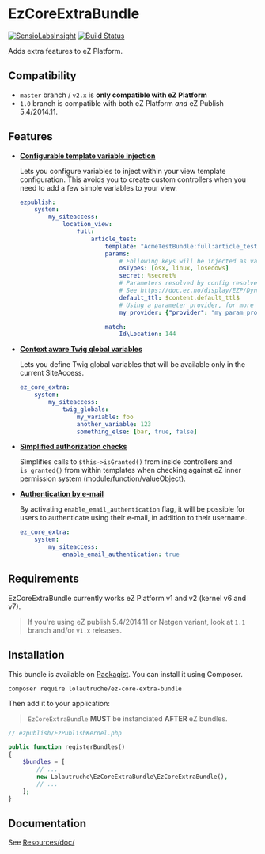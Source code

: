 # EzCoreExtraBundle

[![SensioLabsInsight](https://insight.sensiolabs.com/projects/4c330566-a5a9-45c1-82a5-00d781f355a0/mini.png)](https://insight.sensiolabs.com/projects/4c330566-a5a9-45c1-82a5-00d781f355a0)
[![Build Status](https://travis-ci.org/lolautruche/EzCoreExtraBundle.svg)](http://travis-ci.org/lolautruche/EzCoreExtraBundle)

Adds extra features to eZ Platform.

## Compatibility
* `master` branch / `v2.x` is **only compatible with eZ Platform**
* `1.0` branch is compatible with both eZ Platform *and* eZ Publish 5.4/2014.11.

## Features
* **[Configurable template variable injection](Resources/doc/template_variables_injection.md)**

  Lets you configure variables to inject within your view template configuration.
  This avoids you to create custom controllers when you need to add a few simple variables to your view.

  ```yaml
  ezpublish:
      system:
          my_siteaccess:
              location_view:
                  full:
                      article_test:
                          template: "AcmeTestBundle:full:article_test.html.twig"
                          params:
                              # Following keys will be injected as variables into configured template
                              osTypes: [osx, linux, losedows]
                              secret: %secret%
                              # Parameters resolved by config resolver
                              # See https://doc.ez.no/display/EZP/Dynamic+settings+injection
                              default_ttl: $content.default_ttl$
                              # Using a parameter provider, for more complex usecases.
                              my_provider: {"provider": "my_param_provider"}

                          match:
                              Id\Location: 144
  ```

* **[Context aware Twig global variables](Resources/doc/template_variables_injection.md)**

  Lets you define Twig global variables that will be available only in the current SiteAccess.

  ```yaml
  ez_core_extra:
      system:
          my_siteaccess:
              twig_globals:
                  my_variable: foo
                  another_variable: 123
                  something_else: [bar, true, false]
  ```

* **[Simplified authorization checks](Resources/doc/simplified_auth_checks.md)**

  Simplifies calls to `$this->isGranted()` from inside controllers and `is_granted()` from within templates when checking
  against eZ inner permission system (module/function/valueObject).
  
* **[Authentication by e-mail](Resources/doc/email_authentication.md)**

  By activating `enable_email_authentication` flag, it will be possible for users to authenticate using their e-mail,
  in addition to their username.
  
  ```yaml
  ez_core_extra:
      system:
          my_siteaccess:
              enable_email_authentication: true
  ``` 

## Requirements
EzCoreExtraBundle currently works eZ Platform v1 and v2 (kernel v6 and v7).

> If you're using eZ publish 5.4/2014.11 or Netgen variant, look at `1.1` branch and/or `v1.x` releases.

## Installation
This bundle is available on [Packagist](https://packagist.org/packages/lolautruche/ez-core-extra-bundle).
You can install it using Composer.

```
composer require lolautruche/ez-core-extra-bundle
```

Then add it to your application:

> `EzCoreExtraBundle` **MUST** be instanciated **AFTER** eZ bundles.

```php
// ezpublish/EzPublishKernel.php

public function registerBundles()
{
    $bundles = [
        // ...
        new Lolautruche\EzCoreExtraBundle\EzCoreExtraBundle(),
        // ...
    ];
}
```

## Documentation
See [Resources/doc/](Resources/doc)
